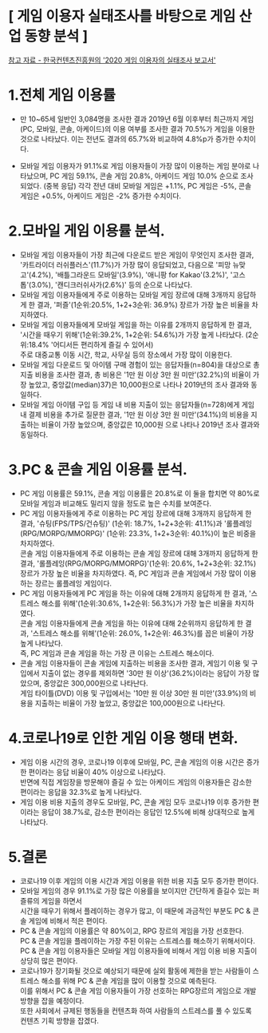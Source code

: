 [ 게임 이용자 실태조사를 바탕으로 게임 산업 동향 분석 ]
=============================

[참고 자료 - 한국컨텐츠진흥원의 '2020 게임 이용자의 실태조사 보고서'](http://www.kocca.kr/cop/bbs/view/B0000147/1842858.do?searchCnd=&searchWrd=&cateTp1=&cateTp2=&useAt=&menuNo=201825&categorys=0&subcate=0&cateCode=&type=&instNo=0&questionTp=&uf_Setting=&recovery=&option1=&option2=&year=&categoryCOM062=&categoryCOM063=&categoryCOM208=&categoryInst=&morePage=&delCode=0&qtp=&pageIndex=1)
  
  
  


1.전체 게임 이용률
=============================
- 만 10~65세 일반인 3,084명을 조사한 결과 2019년 6월 이후부터 최근까지 게임(PC, 모바일, 콘솔, 아케이드)의 이용 여부를 조사한 결과 70.5%가 게임을 이용한 것으로 나타났다.
이는 전년도 결과의 65.7%와 비교하여 4.8%p가 증가한 수치이다.   

- 모바일 게임 이용자가 91.1%로 게임 이용자들이 가장 많이 이용하는 게임 분야로 나타났으며, PC 게임 59.1%, 콘솔 게임 20.8%, 아케이드 게임 10.0% 순으로 조사되었다. (중복 응답)
각각 전년 대비 모바일 게임은 +1.1%, PC 게임은 -5%, 콘솔 게임은 +0.5%, 아케이드 게임은 -2% 증가한 수치이다.  
  


2.모바일 게임 이용률 분석.
=============================
- 모바일 게임 이용자들이 가장 최근에 다운로드 받은 게임이 무엇인지 조사한 결과,  
'카트라이더 러쉬플러스'(11.7%)가 가장 많이 응답되었고, 다음으로 '피망 뉴맞고'(4.2%), '배틀그라운드 모바일'(3.9%), '애니팡 for Kakao'(3.2%)', '고스톱'(3.0%), '캔디크러쉬사가(2.6%)' 등의 순으로 나타났다.  
- 모바일 게임 이용자들에게 주로 이용하는 모바일 게임 장르에 대해 3개까지 응답하게 한 결과, '퍼즐'(1순위:20.5%, 1+2+3순위: 36.9%) 장르가 가장 높은 비율을 차지하였다.  
- 모바일 게임 이용자들에게 모바일 게임을 하는 이유를 2개까지 응답하게 한 결과, '시간을 때우기 위해'(1순위:39.2%, 1+2순위: 54.6%)가 가장 높게 나타났다. (2순위:18.4% '어디서든 편리하게 즐길 수 있어서)  
주로 대중교통 이동 시간, 학교, 사무실 등의 장소에서 가장 많이 이용한다.  
- 모바일 게임 다운로드 및 아이템 구매 경험이 있는 응답자들(n=804)을 대상으로 총 지출 비용을 조사한 결과, 총 비용은 '1만 원 이상 3만 원 미만'(32.2%)의 비율이 가장 높았고, 
중앙값(median)37)은 10,000원으로 나타나 2019년의 조사 결과와 동일하다.  
- 모바일 게임 아이템 구입 등 게임 내 비용 지출이 있는 응답자들(n=728)에게 게임 내 결제 비용을 추가로 질문한 결과, '1만 원 이상 3만 원 미만'(34.1%)의 비용을 지출하는 비율이 가장 높았으며, 
중앙값은 10,000원 으로 나타나 2019년 조사 결과와 동일하다.  



3.PC & 콘솔 게임 이용률 분석.
=============================
-  PC 게임 이용률은 59.1%, 콘솔 게임 이용률은 20.8%로 이 둘을 합치면 약 80%로 모바일 게임과 비교해도 밀리지 않을 정도로 높은 수치를 보여준다.  
- PC 게임 이용자들에게 주로 이용하는 PC 게임 장르에 대해 3개까지 응답하게 한 결과, '슈팅(FPS/TPS/건슈팅)' (1순위: 18.7%, 1+2+3순위: 41.1%)과 
'롤플레잉(RPG/MORPG/MMORPG)' (1순위: 23.3%, 1+2+3순위: 40.1%)이 높은 비중을 차지하였다.  
콘솔 게임 이용자들에게 주로 이용하는 콘솔 게임 장르에 대해 3개까지 응답하게 한 결과,  '롤플레잉(RPG/MORPG/MMORPG)'(1순위: 20.6%, 1+2+3순위: 32.1%) 장르가 가장 높은 비율을 차지하였다.
즉, PC 게임과 콘솔 게임에서 가장 많이 이용하는 장르는 롤플레잉 게임이다.  
- PC 게임 이용자들에게 PC 게임을 하는 이유에 대해 2개까지 응답하게 한 결과, '스트레스 해소를 위해'(1순위:30.6%, 1+2순위: 56.3%)가 가장 높은 비율을 차지하였다.  
콘솔 게임 이용자들에게 콘솔 게임을 하는 이유에 대해 2순위까지 응답하게 한 결과, '스트레스 해소를 위해'(1순위: 26.0%, 1+2순위: 46.3%)를 꼽은 비율이 가장 높게 나타났다.  
즉, PC 게임과 콘솔 게임을 하는 가장 큰 이유는 스트레스 해소이다.  
- 콘솔 게임 이용자들이 콘솔 게임에 지출하는 비용을 조사한 결과, 게임기 이용 및 구입에서 지출이 없는 경우를 제외하면  '30만 원 이상'(36.2%)이라는 응답이 가장 많았으며, 중앙값은 300,000원으로 나타난다.  
게임 타이틀(DVD) 이용 및 구입에서는 '10만 원 이상 30만 원 미만'(33.9%)의 비용을 지출하는 비율이 가장 높았고, 중앙값은 100,000원으로 나타난다.  



4.코로나19로 인한 게임 이용 행태 변화.
=============================
- 게임 이용 시간의 경우, 코로나19 이후에 모바일, PC, 콘솔 게임의 이용 시간은 증가한 편이라는 응답 비율이 40% 이상으로 나타났다.  
반면에 직접 게임장을 방문해야 즐길 수 있는 아케이드 게임의 이용자들은 감소한 편이라는 응답을 32.3%로 높게 나타났다.  
- 게임 이용 비용 지출의 경우도 모바일, PC, 콘솔 게임 모두 코로나19 이후 증가한 편이라는 응답이 38.7%로, 감소한 편이라는 응답인 12.5%에 비해 상대적으로 높게 나타났다.  



5.결론
=============================
- 코로나19 이후 게임의 이용 시간과 게임 이용을 위한 비용 지출 모두 증가한 편이다.  
- 모바일 게임의 경우 91.1%로 가장 많은 이용률을 보이지만 간단하게 즐길수 있는 퍼즐류의 게임을 하면서   
시간을 때우기 위해서 플레이하는 경우가 많고, 이 때문에 과금적인 부분도 PC & 콘솔 게임에 비해서 적은 편이다.
- PC & 콘솔 게임의 이용률은 약 80%이고, RPG 장르의 게임을 가장 선호한다.  
PC & 콘솔 게임을 플레이하는 가장 주된 이유는 스트레스를 해소하기 위해서이다.  
PC & 콘솔 게임 이용자들은 모바일 게임 이용자들에 비해서 게임 이용 비용 지출이 상당히 많은 편이다.
- 코로나19가 장기화될 것으로 예상되기 때문에 실외 활동에 제한을 받는 사람들이 스트레스 해소를 위해 PC & 콘솔 게임을 많이 이용할 것으로 예측된다.  
이를 위해서 PC & 콘솔 게임 이용자들이 가장 선호하는 RPG장르의 게임으로 개발 방향을 잡을 예정이다.  
또한 사회에서 규제된 행동들을 컨텐츠화 하여 사람들의 스트레스를 풀 수 있도록 컨텐츠 기획 방향을 잡겠다.  



















